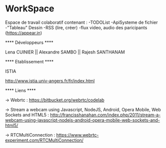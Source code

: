 # WorkSpace
Espace de travail colaboratif contenant :
-TODOList
-ApiSysteme de fichier
-"Tableau" Dessin
-RSS (lire, créer)
-flux video, audio des paricipants (https://appear.in)

**** Développeurs ****

Lena CUINIER || Alexandre SAMBO || Rajesh SANTHANAM


**** Etablissement ****

ISTIA

http://www.istia.univ-angers.fr/fr/index.html

**** Liens ****

-> Webrtc : https://bitbucket.org/webrtc/codelab

-> Stream a webcam using Javascript, NodeJS, Android, Opera Mobile, Web Sockets and HTML5 :
http://francisshanahan.com/index.php/2011/stream-a-webcam-using-javascript-nodejs-android-opera-mobile-web-sockets-and-html5/

-> RTCMultiConnection : https://www.webrtc-experiment.com/RTCMultiConnection/
